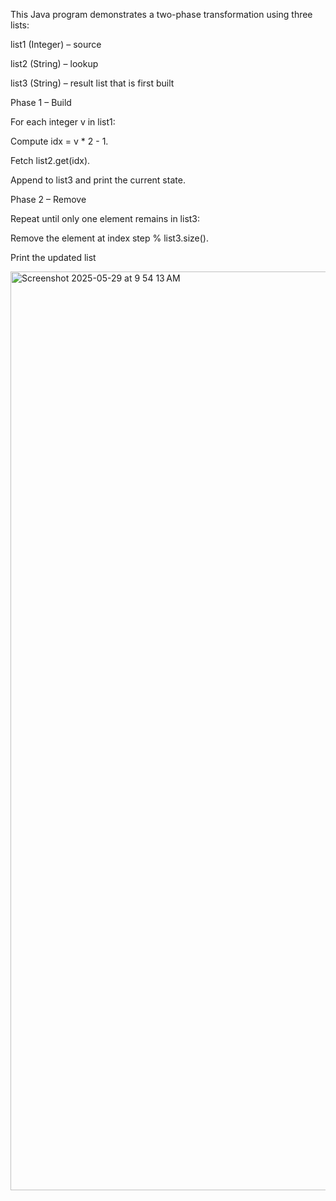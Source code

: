 This Java program demonstrates a two-phase transformation using three lists:

list1 (Integer) – source 

list2 (String) – lookup 

list3 (String) – result list that is first built 

Phase 1 – Build

For each integer v in list1:

Compute idx = v * 2 - 1.

Fetch list2.get(idx).

Append to list3 and print the current state.

Phase 2 – Remove

Repeat until only one element remains in list3:

Remove the element at index step % list3.size().

Print the updated list

<img width="1470" alt="Screenshot 2025-05-29 at 9 54 13 AM" src="https://github.com/user-attachments/assets/2f0a0960-1a3a-4d73-bc5c-a5e7c68c9c07" />

